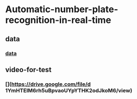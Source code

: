 # Automatic-number-plate-recognition-in-real-time

## data
### [data](https://www.youtube.com/redirect?event=video_description&redir_token=QUFFLUhqbTE0Sm5ZY0hsWHJULUIzZ3d6TGNuQlphdFJyZ3xBQ3Jtc0tsMWlnR3hEVG1MX0ZiX3F0UXF1Nlp0Mm96N3hqV0ZlNlpFd1g1ZTZuVHVUNUU2aGxtQnVSaFU4eG5XQmVWalBXeWJ4cnpJbTI2YzhyeURoTEpMZUpvejBpV2hibklfek9fU3FmcE90Q0tUd2M3Q0Nhdw&q=https%3A%2F%2Funiverse.roboflow.com%2Froboflow-universe-projects%2Flicense-plate-recognition-rxg4e%2Fdataset%2F4&v=SAm5bYjeu_k)

## video-for-test
### [](https://drive.google.com/file/d 1YmHTElM6rh5uBpvaoUYpYTHK2odJkoM6/view)

